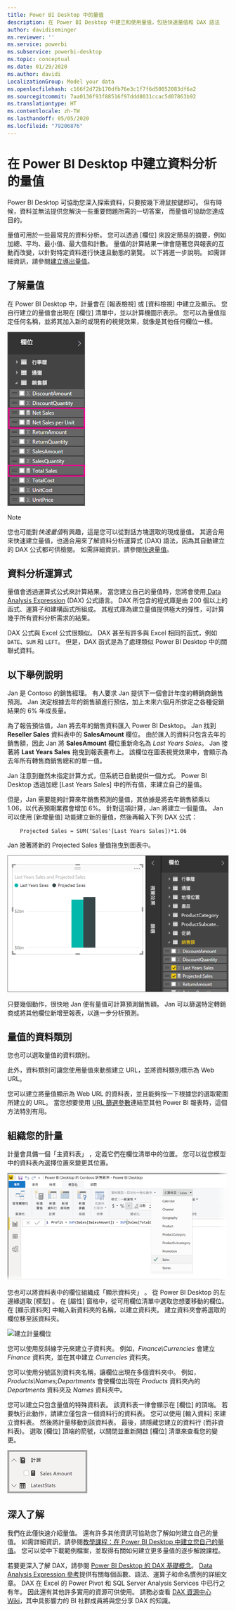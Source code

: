 ```yaml
---
title: Power BI Desktop 中的量值
description: 在 Power BI Desktop 中建立和使用量值，包括快速量值和 DAX 語法
author: davidiseminger
ms.reviewer: ''
ms.service: powerbi
ms.subservice: powerbi-desktop
ms.topic: conceptual
ms.date: 01/29/2020
ms.author: davidi
LocalizationGroup: Model your data
ms.openlocfilehash: c166f2d72b170dfb76e3c1f7f6d50052083df6a2
ms.sourcegitcommit: 7aa0136f93f88516f97ddd8031ccac5d07863b92
ms.translationtype: HT
ms.contentlocale: zh-TW
ms.lasthandoff: 05/05/2020
ms.locfileid: "79206876"
---
```

# <a name="create-measures-for-data-analysis-in-power-bi-desktop"></a>在 Power BI Desktop 中建立資料分析的量值

Power BI Desktop 可協助您深入探索資料，只要按幾下滑鼠按鍵即可。 但有時候，資料並無法提供您解決一些重要問題所需的一切答案， 而量值可協助您達成目的。

量值可用於一些最常見的資料分析。 您可以透過 [欄位]  來設定簡易的摘要，例如加總、平均、最小值、最大值和計數。 量值的計算結果一律會隨著您與報表的互動而改變，以針對特定資料進行快速且動態的瀏覽。 以下將進一步說明。 如需詳細資訊，請參閱[建立導出量值](/learn/modules/model-data-power-bi/4b-create-calculated-measures)。

## <a name="understanding-measures"></a>了解量值

在 Power BI Desktop 中，計量會在 [報表檢視]  或 [資料檢視]  中建立及顯示。 您自行建立的量值會出現在 [欄位]  清單中，並以計算機圖示表示。 您可以為量值指定任何名稱，並將其加入新的或現有的視覺效果，就像是其他任何欄位一樣。

![欄位中的量值欄位](media/desktop-measures/measuresinpbid_measinfieldlist.png)

> [!NOTE]
> 您也可能對*快速量值*有興趣，這是您可以從對話方塊選取的現成量值。 其適合用來快速建立量值，也適合用來了解資料分析運算式 (DAX) 語法，因為其自動建立的 DAX 公式都可供檢閱。 如需詳細資訊，請參閱[快速量值](desktop-quick-measures.md)。
> 
> 

## <a name="data-analysis-expressions"></a>資料分析運算式

量值會透過運算式公式來計算結果。 當您建立自己的量值時，您將會使用[ Data Analysis Expression](/dax/) (DAX) 公式語言。 DAX 所包含的程式庫是由 200 個以上的函式、運算子和建構函式所組成。 其程式庫為建立量值提供極大的彈性，可計算幾乎所有資料分析需求的結果。

DAX 公式與 Excel 公式很類似。 DAX 甚至有許多與 Excel 相同的函式，例如 `DATE`、`SUM` 和 `LEFT`。 但是，DAX 函式是為了處理類似 Power BI Desktop 中的關聯式資料。

## <a name="lets-look-at-an-example"></a>以下舉例說明

Jan 是 Contoso 的銷售經理。 有人要求 Jan 提供下一個會計年度的轉銷商銷售預測。 Jan 決定根據去年的銷售額進行預估，加上未來六個月所排定之各種促銷結果的 6% 年成長量。

為了報告預估值，Jan 將去年的銷售資料匯入 Power BI Desktop。 Jan 找到 **Reseller Sales** 資料表中的 **SalesAmount** 欄位。 由於匯入的資料只包含去年的銷售額，因此 Jan 將 **SalesAmount** 欄位重新命名為 *Last Years Sales*。 Jan 接著將 **Last Years Sales** 拖曳到報表畫布上。 該欄位在圖表視覺效果中，會顯示為去年所有轉售商銷售總和的單一值。

Jan 注意到雖然未指定計算方式，但系統已自動提供一個方式。 Power BI Desktop 透過加總 [Last Years Sales]  中的所有值，來建立自己的量值。

但是，Jan 需要能夠計算來年銷售預測的量值，其依據是將去年銷售額乘以 1.06，以代表預期業務會增加 6%。 針對這項計算，Jan 將建立一個量值。 Jan 可以使用 [新增量值]  功能建立新的量值，然後再輸入下列 DAX 公式：

```dax
    Projected Sales = SUM('Sales'[Last Years Sales])*1.06
```

Jan 接著將新的 Projected Sales 量值拖曳到圖表中。

![新預測的銷售視覺效果](media/desktop-measures/measuresinpbid_lastyearsales.png)

只要幾個動作，很快地 Jan 便有量值可計算預測銷售額。 Jan 可以篩選特定轉銷商或將其他欄位新增至報表，以進一步分析預測。

## <a name="data-categories-for-measures"></a>量值的資料類別

您也可以選取量值的資料類別。

此外，資料類別可讓您使用量值來動態建立 URL，並將資料類別標示為 Web URL。

您可以建立將量值顯示為 Web URL 的資料表，並且能夠按一下根據您的選取範圍所建立的 URL。 當您想要使用 [URL 篩選參數](service-url-filters.md)連結至其他 Power BI 報表時，這個方法特別有用。

## <a name="organizing-your-measures"></a>組織您的計量

計量會具備一個「主資料表」  ，定義它們在欄位清單中的位置。 您可以從您模型中的資料表內選擇位置來變更其位置。

![選取您計量的資料表](media/desktop-measures/measures-03.png)

您也可以將資料表中的欄位組織成「顯示資料夾」  。 從 Power BI Desktop 的左邊緣選取 [模型]  。 在 [屬性]  窗格中，從可用欄位清單中選取您想要移動的欄位。 在 [顯示資料夾]  中輸入新資料夾的名稱，以建立資料夾。 建立資料夾會將選取的欄位移至該資料夾。

![建立計量欄位](media/desktop-measures/measures-04.gif)

您可以使用反斜線字元來建立子資料夾。 例如，*Finance\Currencies* 會建立 *Finance* 資料夾，並在其中建立 *Currencies* 資料夾。

您可以使用分號區別資料夾名稱，讓欄位出現在多個資料夾中。 例如，*Products\Names;Departments* 會使欄位出現在 *Products* 資料夾內的 *Departments* 資料夾及 *Names* 資料夾中。

您可以建立只包含量值的特殊資料表。 該資料表一律會顯示在 [欄位]  的頂端。 若要執行此動作，請建立僅包含一個資料行的資料表。 您可以使用 [輸入資料]  來建立資料表。 然後將計量移動到該資料表。 最後，請隱藏您建立的資料行 (而非資料表)。 選取 [欄位]  頂端的箭號，以關閉並重新開啟 [欄位] 清單來查看您的變更。

![組織計量並將它們保持在欄位清單的頂端](media/desktop-measures/measures-05.png)

## <a name="learn-more"></a>深入了解

我們在此僅快速介紹量值。 還有許多其他資訊可協助您了解如何建立自己的量值。 如需詳細資訊，請參閱[教學課程：在 Power BI Desktop 中建立您自己的量值](desktop-tutorial-create-measures.md)。 您可以從中下載範例檔案，並取得有關如何建立更多量值的逐步解說課程。  

若要更深入了解 DAX，請參閱 [Power BI Desktop 的 DAX 基礎概念](desktop-quickstart-learn-dax-basics.md)。 [Data Analysis Expression 參考](/dax/)提供有關每個函數、語法、運算子和命名慣例的詳細文章。 DAX 在 Excel 的 Power Pivot 和 SQL Server Analysis Services 中已行之有年。 因此還有其他許多實用的資源可供使用。 請務必查看 [DAX 資源中心 Wiki](https://social.technet.microsoft.com/wiki/contents/articles/1088.dax-resource-center.aspx)，其中具影響力的 BI 社群成員將與您分享 DAX 的知識。
